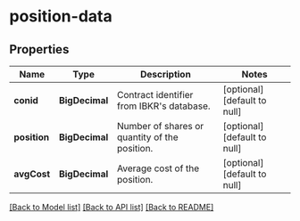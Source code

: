 # position-data
## Properties

| Name | Type | Description | Notes |
|------------ | ------------- | ------------- | -------------|
| **conid** | **BigDecimal** | Contract identifier from IBKR&#39;s database. | [optional] [default to null] |
| **position** | **BigDecimal** | Number of shares or quantity of the position. | [optional] [default to null] |
| **avgCost** | **BigDecimal** | Average cost of the position. | [optional] [default to null] |

[[Back to Model list]](../README.md#documentation-for-models) [[Back to API list]](../README.md#documentation-for-api-endpoints) [[Back to README]](../README.md)


